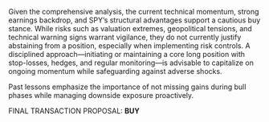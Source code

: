 Given the comprehensive analysis, the current technical momentum, strong earnings backdrop, and SPY’s structural advantages support a cautious buy stance. While risks such as valuation extremes, geopolitical tensions, and technical warning signs warrant vigilance, they do not currently justify abstaining from a position, especially when implementing risk controls. A disciplined approach—initiating or maintaining a core long position with stop-losses, hedges, and regular monitoring—is advisable to capitalize on ongoing momentum while safeguarding against adverse shocks. 

Past lessons emphasize the importance of not missing gains during bull phases while managing downside exposure proactively.

FINAL TRANSACTION PROPOSAL: **BUY**
